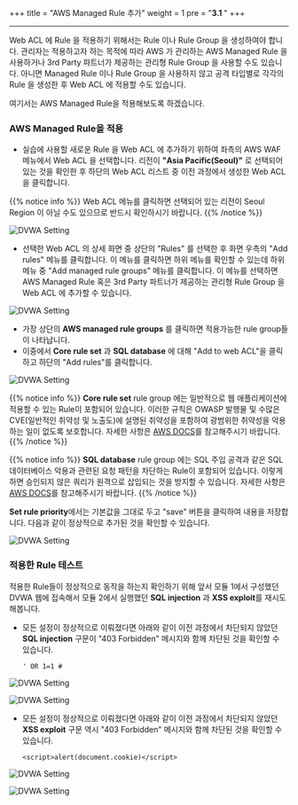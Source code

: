 +++
title = "AWS Managed Rule 추가"
weight = 1
pre = "<b>3.1 </b>"
+++

* * *

 Web ACL 에 Rule 을 적용하기 위해서는 Rule 이나 Rule Group 을  생성하여야 합니다. 관리자는 적용하고자 하는 목적에 따라 AWS 가 관리하는 AWS Managed Rule 을 사용하거나 3rd Party 파트너가 제공하는 관리형 Rule Group 을 사용할 수도 있습니다. 아니면 Managed Rule 이나 Rule Group 을 사용하지 않고 공격 타입별로 각각의 Rule 을 생성한 후 Web ACL 에 적용할 수도 있습니다. 

 여기서는 AWS Managed Rule을 적용해보도록 하겠습니다. 

### AWS Managed Rule을 적용 

- 실습에 사용할 새로운 Rule 을 Web ACL 에 추가하기 위하여 좌측의 AWS WAF 메뉴에서 Web ACL 을 선택합니다. 리전이 **"Asia Pacific(Seoul)"** 로 선택되어 있는 것을 확인한 후 하단의 Web ACL 리스트 중 이전 과정에서 생성한 Web ACL 을 클릭합니다.
 
 {{% notice info %}}
 Web ACL 메뉴를 클릭하면 선택되어 있는 리전이 Seoul Region 이 아닐 수도 있으므로 반드시 확인하시기 바랍니다.
 {{% /notice %}}

 ![DVWA Setting](/images/rulegroup_1.png)
 
- 선택한 Web ACL 의 상세 화면 중 상단의 "Rules" 를 선택한 후 화면 우측의 "Add rules" 메뉴를 클릭합니다. 이 메뉴를 클릭하면 하위 메뉴를 확인할 수 있는데 하위 메뉴 중 "Add managed rule groups" 메뉴를 클릭합니다. 이 메뉴를 선택하면 AWS Managed Rule 혹은 3rd Party 파트너가 제공하는 관리형 Rule Group 을 Web ACL 에 추가할 수 있습니다.

 ![DVWA Setting](/images/rulegroups_2.png) 

- 가장 상단의 **AWS managed rule groups** 를 클릭하면 적용가능한 rule group들이 나타납니다. 
- 이중에서 **Core rule set** 과 **SQL database** 에 대해 "Add to web ACL"을 클릭하고 하단의 "Add rules"를 클릭합니다.  

 ![DVWA Setting](/images/rulegroups_3.png) 

 {{% notice info %}}
 **Core rule set** rule group 에는 일반적으로 웹 애플리케이션에 적용할 수 있는 Rule이 포함되어 있습니다. 이러한 규칙은 OWASP 발행물 및 수많은 CVE(일반적인 취약성 및 노출도)에 설명된 취약성을 포함하여 광범위한 취약성을 악용하는 일이 없도록 보호합니다. 자세한 사항은 [AWS DOCS](https://docs.aws.amazon.com/waf/latest/developerguide/aws-managed-rule-groups-list.html)를 참고해주시기 바랍니다. 
 {{% /notice %}}

 {{% notice info %}}
 **SQL database** rule group 에는 SQL 주입 공격과 같은 SQL 데이터베이스 악용과 관련된 요청 패턴을 차단하는 Rule이 포함되어 있습니다. 이렇게 하면 승인되지 않은 쿼리가 원격으로 삽입되는 것을 방지할 수 있습니다. 자세한 사항은 [AWS DOCS](https://docs.aws.amazon.com/waf/latest/developerguide/aws-managed-rule-groups-list.html)를 참고해주시기 바랍니다. 
 {{% /notice %}}

**Set rule priority**에서는 기본값을 그대로 두고 "save" 버튼을 클릭하여 내용을 저장합니다. 
다음과 같이 정상적으로 추가된 것을 확인할 수 있습니다. 

 ![DVWA Setting](/images/rulegroups_4.png) 
 

### 적용한 Rule 테스트 

적용한 Rule들이 정상적으로 동작을 하는지 확인하기 위해 앞서 모듈 1에서 구성했던 DVWA 웹에 접속해서 모듈 2에서 실행했던 **SQL injection** 과 **XSS exploit**를 재시도 해봅니다. 
 
- 모든 설정이 정상적으로 이뤄졌다면 아래와 같이 이전 과정에서 차단되지 않았던 **SQL injection** 구문이 "403 Forbidden" 메시지와 함께 차단된 것을 확인할 수 있습니다.

  ```
  ' OR 1=1 #  
  ```
  
 ![DVWA Setting](/images/DVWA_sqlinjection1.png)

 ![DVWA Setting](/images/blocked.png)

- 모든 설정이 정상적으로 이뤄졌다면 아래와 같이 이전 과정에서 차단되지 않았던 **XSS exploit** 구문 역시 "403 Forbidden" 메시지와 함께 차단된 것을 확인할 수 있습니다.

  ```
  <script>alert(document.cookie)</script>
  ```
  
 ![DVWA Setting](/images/DVWA_xss1.png)

 ![DVWA Setting](/images/blocked.png)